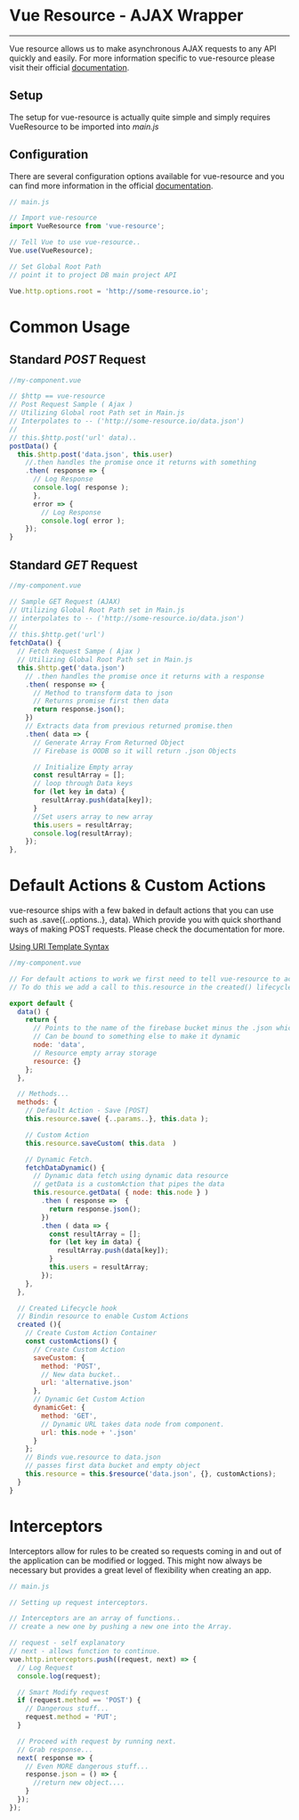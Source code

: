 # Vue Resource - AJAX Wrapper
---
Vue resource allows us to make asynchronous AJAX requests to any API quickly and easily. For more information specific to vue-resource please visit their official [documentation](https://github.com/pagekit/vue-resource/tree/master/docs "Vue-Resource Documentation").

## Setup
The setup for vue-resource is actually quite simple and simply requires VueResource to be imported into *main.js*


## Configuration
There are several configuration options available for vue-resource and you can find more information in the official [documentation](https://github.com/pagekit/vue-resource/tree/master/docs "Vue-Resource Documentation").

```javascript
// main.js

// Import vue-resource
import VueResource from 'vue-resource';

// Tell Vue to use vue-resource..
Vue.use(VueResource);

// Set Global Root Path
// point it to project DB main project API

Vue.http.options.root = 'http://some-resource.io';
```

# Common Usage

## Standard *POST* Request

```javascript
//my-component.vue

// $http == vue-resource
// Post Request Sample ( Ajax )
// Utilizing Global root Path set in Main.js
// Interpolates to -- ('http://some-resource.io/data.json')
//
// this.$http.post('url' data)..
postData() {
  this.$http.post('data.json', this.user)
    //.then handles the promise once it returns with something
    .then( response => {
      // Log Response
      console.log( response );
      },
      error => {
        // Log Response
        console.log( error );
    });
}
```

## Standard *GET* Request

```javascript
//my-component.vue

// Sample GET Request (AJAX)
// Utilizing Global Root Path set in Main.js
// interpolates to -- ('http://some-resource.io/data.json')
//
// this.$http.get('url')
fetchData() {
  // Fetch Request Sampe ( Ajax )
  // Utilizing Global Root Path set in Main.js
  this.$http.get('data.json')
    // .then handles the promise once it returns with a response
    .then( response => {
      // Method to transform data to json
      // Returns promise first then data
      return response.json();
    })
    // Extracts data from previous returned promise.then
    .then( data => {
      // Generate Array From Returned Object
      // Firebase is OODB so it will return .json Objects

      // Initialize Empty array
      const resultArray = [];
      // loop through Data keys
      for (let key in data) {
        resultArray.push(data[key]);
      }
      //Set users array to new array
      this.users = resultArray;
      console.log(resultArray);
    });
},
```

# Default Actions & Custom Actions
vue-resource ships with a few baked in default actions that you can use such as .save({..options..}, data). Which provide you with quick shorthand ways of making POST requests. Please check the documentation for more.

[Using URI Template Syntax](http://medialize.github.io/URI.js/uri-template.html "URI Syntax")

```javascript
//my-component.vue

// For default actions to work we first need to tell vue-resource to accept custom actions and to have a default fall back
// To do this we add a call to this.resource in the created() lifecycle hook.

export default {
  data() {
    return {
      // Points to the name of the firebase bucket minus the .json which gets appended.
      // Can be bound to something else to make it dynamic
      node: 'data',
      // Resource empty array storage
      resource: {}
    };
  },

  // Methods...
  methods: {
    // Default Action - Save [POST]
    this.resource.save( {..params..}, this.data );

    // Custom Action
    this.resource.saveCustom( this.data  )

    // Dynamic Fetch.
    fetchDataDynamic() {
      // Dynamic data fetch using dynamic data resource
      // getData is a customAction that pipes the data
      this.resource.getData( { node: this.node } )
        .then ( response =>  {
          return response.json();
        })
        .then ( data => {
          const resultArray = [];
          for (let key in data) {
            resultArray.push(data[key]);
          }
          this.users = resultArray;
        });
    },
  },

  // Created Lifecycle hook
  // Bindin resource to enable Custom Actions
  created (){
    // Create Custom Action Container
    const customActions() {
      // Create Custom Action
      saveCustom: {
        method: 'POST',
        // New data bucket..
        url: 'alternative.json'
      },
      // Dynamic Get Custom Action
      dynamicGet: {
        method: 'GET',
        // Dynamic URL takes data node from component.
        url: this.node + '.json'
      }
    };
    // Binds vue.resource to data.json
    // passes first data bucket and empty object
    this.resource = this.$resource('data.json', {}, customActions);
  }
}
```

# Interceptors
Interceptors allow for rules to be created so requests coming in and out of the application can be modified or logged. This might now always be necessary but provides a great level of flexibility when creating an app.

```javascript
// main.js

// Setting up request interceptors.

// Interceptors are an array of functions..
// create a new one by pushing a new one into the Array.

// request - self explanatory
// next - allows function to continue.
vue.http.interceptors.push((request, next) => {
  // Log Request
  console.log(request);

  // Smart Modify request
  if (request.method == 'POST') {
    // Dangerous stuff...
    request.method = 'PUT';
  }

  // Proceed with request by running next.
  // Grab response...
  next( response => {
    // Even MORE dangerous stuff...
    response.json = () => {
      //return new object....
    }
  });
});
```


